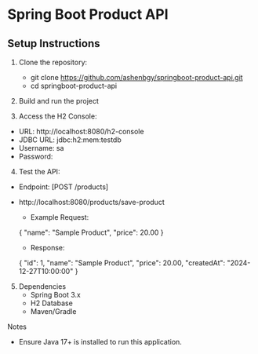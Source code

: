 # Spring Boot Product API

## Setup Instructions

1. Clone the repository:
    * git clone https://github.com/ashenbgy/springboot-product-api.git
    * cd springboot-product-api

2. Build and run the project

3. Access the H2 Console:

  * URL: http://localhost:8080/h2-console
   * JDBC URL: jdbc:h2:mem:testdb
   * Username: sa
   * Password:

4. Test the API:

 * Endpoint: [POST /products]
 * http://localhost:8080/products/save-product

   * Example Request:
  
    {
      "name": "Sample Product",
      "price": 20.00
    }
    
   * Response:
    
    {
      "id": 1,
      "name": "Sample Product",
      "price": 20.00,
      "createdAt": "2024-12-27T10:00:00"
    }
  
5. Dependencies
   * Spring Boot 3.x
   * H2 Database
   * Maven/Gradle

Notes
  * Ensure Java 17+ is installed to run this application.
